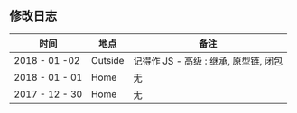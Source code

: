 ## 修改日志

| 时间             | 地点      | 备注                        |
| -------------- | ------- | ------------------------- |
| 2018 - 01 -02  | Outside | 记得作 JS - 高级 : 继承, 原型链, 闭包 |
| 2018 - 01 - 01 | Home    | 无                         |
| 2017 - 12 - 30 | Home    | 无                         |

